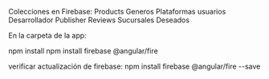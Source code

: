 Colecciones en Firebase:
Products
Generos
Plataformas
usuarios
Desarrollador
Publisher
Reviews
Sucursales
Deseados

En la carpeta de la app:

npm install
npm install firebase @angular/fire

verificar actualización de firebase:
npm install firebase @angular/fire --save



